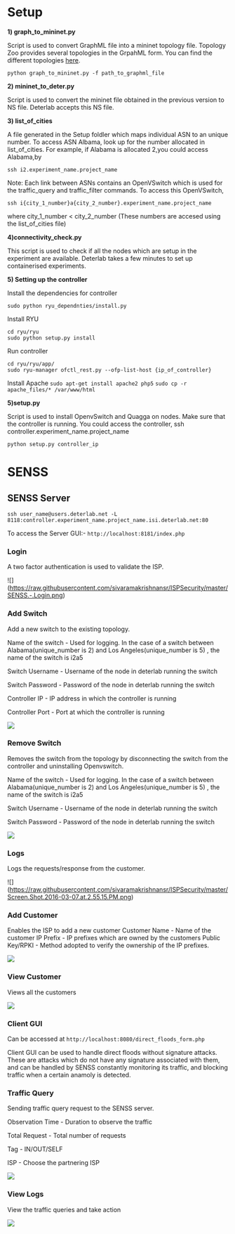 <h1>Setup</h1>

**1) graph_to_mininet.py**

Script is used to convert GraphML file into a mininet topology file. Topology Zoo provides several topologies in the GrpahML form. You can find the different topologies [here](http://www.topology-zoo.org/dataset.html).

`python graph_to_mininet.py -f path_to_graphml_file`

**2) mininet_to_deter.py**

Script is used to convert the mininet file obtained in the previous version to NS file. Deterlab accepts this NS file.

**3) list_of_cities**

A file generated in the Setup foldler which maps individual ASN to an unique number.
To access ASN Albama, look up for the number allocated in list_of_cities. For example, if Alabama is allocated 2,you could access Alabama,by

`ssh i2.experiment_name.project_name`

Note:
Each link between ASNs contains an OpenVSwitch which is used for the traffic_query and traffic_filter commands. To access this OpenVSwitch,

`ssh i{city_1_number}a{city_2_number}.experiment_name.project_name`

where city_1_number < city_2_number (These numbers are accesed using the list_of_cities file)

**4)connectivity_check.py**

This script is used to check if all the nodes which are setup in the experiment are available. Deterlab takes a few minutes to set up containerised experiments.


**5) Setting up the controller**

Install the dependencies for controller

`sudo python ryu_dependnties/install.py`

Install RYU

`cd ryu/ryu`<br />
`sudo python setup.py install`

Run controller

`cd ryu/ryu/app/`<br/>
`sudo ryu-manager ofctl_rest.py --ofp-list-host {ip_of_controller}`

Install Apache
`sudo apt-get install apache2 php5`
`sudo cp -r apache_files/* /var/www/html`

**5)setup.py**

Script is used to install OpenvSwitch and Quagga on nodes. Make sure that the controller is running. You could access the controller,
ssh controller.experiment_name.project_name

`python setup.py controller_ip`


<h1>SENSS</h1>

<h2>SENSS Server</h2>

`ssh user_name@users.deterlab.net -L 8118:controller.experiment_name.project_name.isi.deterlab.net:80`

To access the Server GUI:-
`http://localhost:8181/index.php`

<h3>Login</h3> 

A two factor authentication is used to validate the ISP.

![] (https://raw.githubusercontent.com/sivaramakrishnansr/ISPSecurity/master/SENSS.-.Login.png)

<h3>Add Switch</h3>

Add a new switch to the existing topology.
 
Name of the switch - Used for logging. In the case of a switch between Alabama(unique_number is 2) and Los Angeles(unique_number is 5) , the name of the switch is i2a5

Switch Username - Username of the node in deterlab running the switch

Switch Password - Password of the node in deterlab running the switch

Controller IP - IP address in which the controller is running

Controller Port - Port at which the controller is running

![](https://raw.githubusercontent.com/sivaramakrishnansr/ISPSecurity/master/SENSS.-.Add.Switch.png)

<h3>Remove Switch</h3>

Removes the switch from the topology by disconnecting the switch from the controller and uninstalling Openvswitch. 

Name of the switch - Used for logging. In the case of a switch between Alabama(unique_number is 2) and Los Angeles(unique_number is 5) , the name of the switch is i2a5

Switch Username - Username of the node in deterlab running the switch

Switch Password - Password of the node in deterlab running the switch

![](https://raw.githubusercontent.com/sivaramakrishnansr/ISPSecurity/master/SENSS.-.Remove.Switch.png)

<h3>Logs</h3>

Logs the requests/response from the customer.

![] (https://raw.githubusercontent.com/sivaramakrishnansr/ISPSecurity/master/Screen.Shot.2016-03-07.at.2.55.15.PM.png)

<h3>Add Customer</h3>

Enables the ISP to add a new customer
Customer Name - Name of the customer
IP Prefix - IP prefixes which are owned by the customers
Public Key/RPKI - Method adopted to verify the ownership of the IP prefixes.

![](https://raw.githubusercontent.com/sivaramakrishnansr/ISPSecurity/master/SENSS.-.Add.Customer.png)

<h3>View Customer</h3>

Views all the customers

![](https://raw.githubusercontent.com/sivaramakrishnansr/ISPSecurity/master/SENSS.-.View.Customer.png)



<h3>Client GUI</h3>

Can be accessed at `http://localhost:8080/direct_floods_form.php`

Client GUI can be used to handle direct floods without signature attacks. These are attacks which do not have any signature associated with them, and can be handled by SENSS constantly monitoring its traffic, and blocking traffic when a certain anamoly is detected.

<h3>Traffic Query</h3>

Sending traffic query request to the SENSS server.

Observation Time - Duration to observe the traffic

Total Request - Total number of requests

Tag - IN/OUT/SELF 

ISP - Choose the partnering ISP

![](https://raw.githubusercontent.com/sivaramakrishnansr/ISPSecurity/master/Screen.Shot.2016-03-07.at.3.03.49.PM.png)

<h3>View Logs</h3>

View the traffic queries and take action

![](https://raw.githubusercontent.com/sivaramakrishnansr/ISPSecurity/master/Screen.Shot.2016-03-07.at.3.04.15.PM.png)

